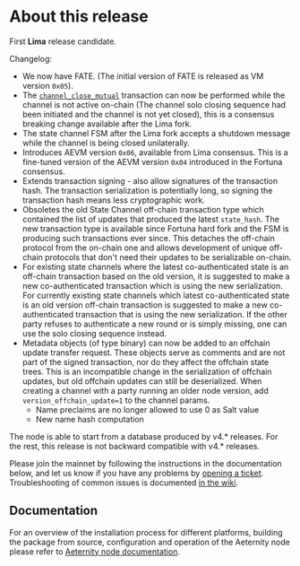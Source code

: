 # About this release

First **Lima** release candidate.

Changelog:

* We now have FATE. (The initial version of FATE is released as VM version `0x05`).
* The [```channel_close_mutual```](https://github.com/aeternity/protocol/blob/master/channels/ON-CHAIN.md#channel_close_mutual)
  transaction can now be performed while the channel is not active on-chain (The channel solo closing sequence had been initiated and the channel is not yet closed),
  this is a consensus breaking change available after the Lima fork.
* The state channel FSM after the Lima fork accepts a shutdown message while the channel is being closed unilaterally.
* Introduces AEVM version `0x06`, available from Lima consensus.
  This is a fine-tuned version of the AEVM version `0x04` introduced in the Fortuna consensus.
* Extends transaction signing - also allow signatures of the transaction hash.
  The transaction serialization is potentially long, so signing the
  transaction hash means less cryptographic work.
* Obsoletes the old State Channel off-chain transaction type which contained
  the list of updates that produced the latest `state_hash`. The new
  transaction type is available since Fortuna hard fork and the FSM is
  producing such transactions ever since. This detaches the off-chain protocol
  from the on-chain one and allows development of unique off-chain protocols
  that don't need their updates to be serializable on-chain.
* For existing state channels where the latest co-authenticated state is an
  off-chain transaction based on the old version, it is suggested to make a
  new co-authenticated transaction which is using the new serialization.  For
  currently existing state channels which latest co-authenticated state is an
  old version off-chain transaction is suggested to make a new
  co-authenticated transaction that is using the new serialization. If the
  other party refuses to authenticate a new round or is simply missing, one
  can use the solo closing sequence instead.
* Metadata objects (of type binary) can now be added to an offchain update transfer request.
  These objects serve as comments and are not part of the signed transaction, nor do they
  affect the offchain state trees. This is an incompatible change in the serialization of offchain
  updates, but old offchain updates can still be deserialized. When creating a channel with a party
  running an older node version, add `version_offchain_update=1` to the channel params.
  * Name preclaims are no longer allowed to use 0 as Salt value
  * New name hash computation

The node is able to start from a database produced by v4.* releases. For the rest, this release is not backward compatible with v4.* releases.

Please join the mainnet by following the instructions in the documentation below, and let us know if you have any problems by [opening a ticket](https://github.com/aeternity/aeternity/issues).
Troubleshooting of common issues is documented [in the wiki](https://github.com/aeternity/aeternity/wiki/Troubleshooting).

## Documentation

For an overview of the installation process for different platforms,
building the package from source, configuration and operation of the Aeternity
node please refer to [Aeternity node documentation](https://docs.aeternity.io/).

